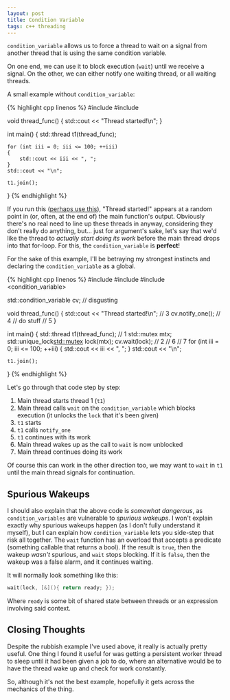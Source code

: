 ```yaml
---
layout: post
title: Condition Variable
tags: c++ threading
---
```


`condition_variable` allows us to force a thread to wait on a signal from another thread that is using the same condition variable.

On one end, we can use it to block execution (`wait`) until we receive a signal.
On the other, we can either notify one waiting thread, or all waiting threads.

A small example without `condition_variable`:

{% highlight cpp linenos %}
#include <iostream>
#include <thread>

void thread_func()
{
    std::cout << "Thread started!\n";
}

int main()
{
    std::thread t1(thread_func);
    
    for (int iii = 0; iii <= 100; ++iii)
    {
        std::cout << iii << ", ";
    }
    std::cout << "\n";
    
    t1.join();
}
{% endhighlight %}

If you run this ([perhaps use this](http://coliru.stacked-crooked.com)), "Thread started!" appears at a random point in (or, often, at the end of) the main function's output. Obviously there's no real need to line up these threads in anyway, considering they don't really do anything, but... just for argument's sake, let's say that we'd like the thread to *actually start doing its work* before the main thread drops into that for-loop. For this, the `condition_variable` is **perfect**!

For the sake of this example, I'll be betraying my strongest instincts and declaring the `condition_variable` as a global.

{% highlight cpp linenos %}
#include <iostream>
#include <thread>
#include <condition_variable>

std::condition_variable cv; // disgusting

void thread_func()
{
	std::cout << "Thread started!\n"; // 3
	cv.notify_one(); // 4
	// do stuff // 5
}

int main()
{
	std::thread t1(thread_func); // 1
	std::mutex mtx;
	std::unique_lock<std::mutex> lock(mtx);
	cv.wait(lock); // 2
	// 6
	// 7
	for (int iii = 0; iii <= 100; ++iii)
	{
		std::cout << iii << ", ";
	}
	std::cout << "\n";
	
	t1.join();
}
{% endhighlight %}

Let's go through that code step by step:
1. Main thread starts thread 1 (`t1`)
2. Main thread calls `wait` on the `condition_variable` which blocks execution (it unlocks the `lock` that it's been given)
3. `t1` starts
4. `t1` calls `notify_one`
5. `t1` continues with its work
6. Main thread wakes up as the call to `wait` is now unblocked
7. Main thread continues doing its work

Of course this can work in the other direction too, we may want to `wait` in `t1` until the main thread signals for continuation.

## Spurious Wakeups

I should also explain that the above code is *somewhat dangerous*, as `condition_variables` are vulnerable to *spurious wakeups*.
I won't explain exactly why spurious wakeups happen (as I don't fully understand it myself),
but I can explain how `condition_variable` lets you side-step that risk all together.
The `wait` function has an overload that accepts a predicate (something callable that returns a bool).
If the result is `true`, then the wakeup *wasn't* spurious, and `wait` stops blocking.
If it is `false`, then the wakeup was a false alarm, and it continues waiting.

It will normally look something like this:

```cpp 
wait(lock, [&](){ return ready; });
```
Where `ready` is some bit of shared state between threads or an expression involving said context.

## Closing Thoughts

Despite the rubbish example I've used above, it really is actually pretty useful.
One thing I found it useful for was getting a persistent worker thread to sleep until it had been given a job to do,
where an alternative would be to have the thread wake up and check for work constantly.

So, although it's not the best example, hopefully it gets across the mechanics of the thing.
